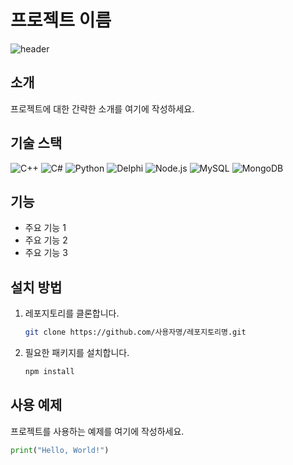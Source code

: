 # 프로젝트 이름

![header](https://capsule-render.vercel.app/api?type=waving&color=auto&height=300&section=header&text=프로젝트%20이름&fontSize=90)

## 소개
프로젝트에 대한 간략한 소개를 여기에 작성하세요.

## 기술 스택
![C++](https://img.shields.io/badge/C++-00599C?style=for-the-badge&logo=cplusplus&logoColor=white)
![C#](https://img.shields.io/badge/C%23-239120?style=for-the-badge&logo=csharp&logoColor=white)
![Python](https://img.shields.io/badge/Python-3776AB?style=for-the-badge&logo=python&logoColor=white)
![Delphi](https://img.shields.io/badge/Delphi-B22222?style=for-the-badge&logo=delphi&logoColor=white)
![Node.js](https://img.shields.io/badge/Node.js-339933?style=for-the-badge&logo=node.js&logoColor=white)
![MySQL](https://img.shields.io/badge/MySQL-4479A1?style=for-the-badge&logo=mysql&logoColor=white)
![MongoDB](https://img.shields.io/badge/MongoDB-47A248?style=for-the-badge&logo=mongodb&logoColor=white)

## 기능
- 주요 기능 1
- 주요 기능 2
- 주요 기능 3

## 설치 방법
1. 레포지토리를 클론합니다.
    ```bash
    git clone https://github.com/사용자명/레포지토리명.git
    ```
2. 필요한 패키지를 설치합니다.
    ```bash
    npm install
    ```

## 사용 예제
프로젝트를 사용하는 예제를 여기에 작성하세요.

```python
print("Hello, World!")

